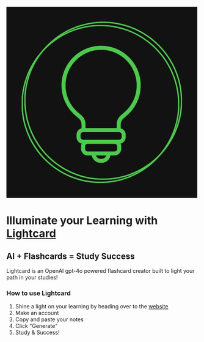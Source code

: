 ![Lightcard Logo](app/public/logo.jpg)

# Illuminate your Learning with [Lightcard](https://ai-flashcards-pi.vercel.app/)

## AI + Flashcards = Study Success

Lightcard is an OpenAI gpt-4o powered flashcard creator built to light your path in your studies!

### How to use Lightcard
1) Shine a light on your learning by heading over to the [website](https://ai-flashcards-pi.vercel.app/)
2) Make an account
3) Copy and paste your notes
4) Click "Generate"
5) Study & Success!
